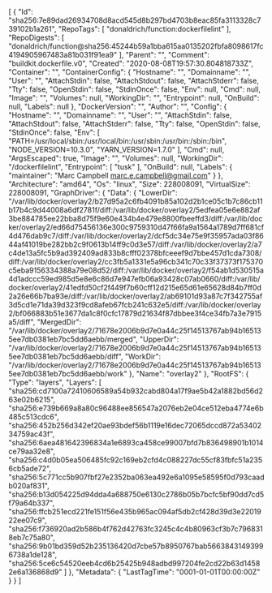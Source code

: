 [
{
"Id": "sha256:7e89dad26934708d8acd545d8b297bd4703b8eac85fa3113328c739102b1a261",
"RepoTags": [
"donaldrich/function:dockerfilelint"
],
"RepoDigests": [
"donaldrich/function@sha256:45244b59a1bba615aa0135202fbfa8098617fc4194905967483a81b031f91ea9"
],
"Parent": "",
"Comment": "buildkit.dockerfile.v0",
"Created": "2020-08-08T19:57:30.804818733Z",
"Container": "",
"ContainerConfig": {
"Hostname": "",
"Domainname": "",
"User": "",
"AttachStdin": false,
"AttachStdout": false,
"AttachStderr": false,
"Tty": false,
"OpenStdin": false,
"StdinOnce": false,
"Env": null,
"Cmd": null,
"Image": "",
"Volumes": null,
"WorkingDir": "",
"Entrypoint": null,
"OnBuild": null,
"Labels": null
},
"DockerVersion": "",
"Author": "",
"Config": {
"Hostname": "",
"Domainname": "",
"User": "",
"AttachStdin": false,
"AttachStdout": false,
"AttachStderr": false,
"Tty": false,
"OpenStdin": false,
"StdinOnce": false,
"Env": [
"PATH=/usr/local/sbin:/usr/local/bin:/usr/sbin:/usr/bin:/sbin:/bin",
"NODE_VERSION=10.3.0",
"YARN_VERSION=1.7.0"
],
"Cmd": null,
"ArgsEscaped": true,
"Image": "",
"Volumes": null,
"WorkingDir": "/dockerfilelint",
"Entrypoint": [
"tusk"
],
"OnBuild": null,
"Labels": {
"maintainer": "Marc Campbell <marc.e.campbell@gmail.com>"
}
},
"Architecture": "amd64",
"Os": "linux",
"Size": 228008091,
"VirtualSize": 228008091,
"GraphDriver": {
"Data": {
"LowerDir": "/var/lib/docker/overlay2/b27d95a2c6fb4091b85a102d2b1ce05c1b7c86cb11b17b4c9d44008a6df2781f/diff:/var/lib/docker/overlay2/5edfea05e6e882af3be884785ee22bba8d75f9e60e434b4e479e8800fbeeffd3/diff:/var/lib/docker/overlay2/ed66d75456136e300c9759310d47f66fa9a1564a1789d7ff681cf4d476dab9c7/diff:/var/lib/docker/overlay2/dcf5dc34e75e9f35957ada03f8644af41019be282bb2c9f0613b14ff9c0d3e57/diff:/var/lib/docker/overlay2/a7c4de13a5fc5b9ad392409ad833b8cfff02378bfceeef9d7bbe457d1cda7308/diff:/var/lib/docker/overlay2/cc3fb5a1331e5a96cb341c70c33f37373f175370c5eba9156334388a79e08d52/diff:/var/lib/docker/overlay2/f54ab1d530515a4d1adccc59ed985d5e8e6c86d7e947efb06a93428c07ab0660/diff:/var/lib/docker/overlay2/41edfd50cf2f449f7b60cff12d215e65d61e65628d84b7ff0d2a26e66b7ba93e/diff:/var/lib/docker/overlay2/ab69101d93a87c7f342755af3d5cd1e71da39d323f9cd8afeb67fcb241c632e5/diff:/var/lib/docker/overlay2/bf066883b51e3677da1c8f0cfc17879d21634f87dbbee3f4ce34fb7a3e7915a5/diff",
"MergedDir": "/var/lib/docker/overlay2/71678e2006b9d7e0a44c25f14513767ab94b165135ee7db0381eb7bc5dd6aebb/merged",
"UpperDir": "/var/lib/docker/overlay2/71678e2006b9d7e0a44c25f14513767ab94b165135ee7db0381eb7bc5dd6aebb/diff",
"WorkDir": "/var/lib/docker/overlay2/71678e2006b9d7e0a44c25f14513767ab94b165135ee7db0381eb7bc5dd6aebb/work"
},
"Name": "overlay2"
},
"RootFS": {
"Type": "layers",
"Layers": [
"sha256:cd7100a72410606589a54b932cabd804a17f9ae5b42a1882bd56d263e02b6215",
"sha256:e739b669a8a80c96488ee856547a2076eb2e04ce512eba4774e6b485c513cdc6",
"sha256:452b256d342ef20ae93bdef56b1119e16dec72065dccd872a5340234759ac43f",
"sha256:6aea481642396834a1e6893ca458ce99007bfd7b836498901b1014ce79aa32e8",
"sha256:c4d0b05ea506485fc92c169eb2cfd4c088227dc55cf83fbfc51a2356cb5ade72",
"sha256:5c771cc5b907fbf27e2352ba063ea492e6a1095e58595f0d793caadb020af831",
"sha256:b13d054225d94dda4a688750e6130c2786b05b7bcfc5bf90dd7cd5f79a64b337",
"sha256:ffcb251ecd221fe151f56e435b965ac094af5db2cf428d39d3e2201922ee07c9",
"sha256:f736920ad2b586b4f762d42763fc3245c4c4b80963cf3b7c7968318eb7c75a80",
"sha256:9b01bd359d52b235136420d7cbe57b8950767bab56638431493996738a1de128",
"sha256:5ce6c54520eeb4cd6b25425b948adbd997204fe2cd22b63d14582e6a136868d9"
]
},
"Metadata": {
"LastTagTime": "0001-01-01T00:00:00Z"
}
}
]
